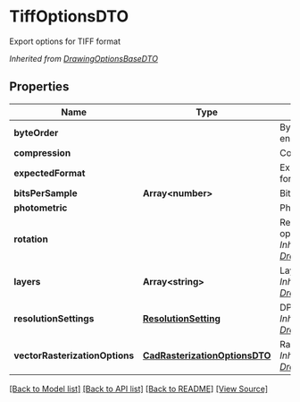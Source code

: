 ﻿# TiffOptionsDTO
Export options for TIFF format

*Inherited from [DrawingOptionsBaseDTO](DrawingOptionsBaseDTO.md)*
## Properties
Name | Type | Description | Notes
------------ | ------------- | ------------- | -------------
**byteOrder** |  | Bytes order (little/big-endian notation) | 
**compression** |  | Compression level | 
**expectedFormat** |  | Expected TIFF sub-format | 
**bitsPerSample** | **Array&lt;number&gt;** | Bits per pixel | [optional]
**photometric** |  | Photometric options | 
**rotation** |  | Resulting rotation operation<br />*Inherited from [DrawingOptionsBaseDTO](DrawingOptionsBaseDTO.md)* | 
**layers** | **Array&lt;string&gt;** | Layers to export<br />*Inherited from [DrawingOptionsBaseDTO](DrawingOptionsBaseDTO.md)* | [optional]
**resolutionSettings** | [**ResolutionSetting**](ResolutionSetting.md) | DPI resolution settings<br />*Inherited from [DrawingOptionsBaseDTO](DrawingOptionsBaseDTO.md)* | [optional]
**vectorRasterizationOptions** | [**CadRasterizationOptionsDTO**](CadRasterizationOptionsDTO.md) | Raster options<br />*Inherited from [DrawingOptionsBaseDTO](DrawingOptionsBaseDTO.md)* | [optional]

[[Back to Model list]](../README.md#documentation-for-models) [[Back to API list]](../README.md#documentation-for-api-endpoints) [[Back to README]](../README.md) [[View Source]](../src/models/tiffOptionsDTO.ts)

